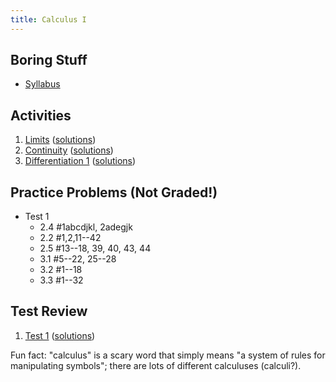 ```yaml
---
title: Calculus I
---
```


## Boring Stuff

* [Syllabus](/pdf/classes/calc/calc-syllabus.pdf)


## Activities

1. [Limits](/pdf/classes/calc/calc-a01-limits.pdf) ([solutions](/pdf/classes/calc/calc-soln-a01-limits.pdf))
2. [Continuity](/pdf/classes/calc/calc-a02-continuity.pdf) ([solutions](/pdf/classes/calc/calc-soln-a02-continuity.pdf))
3. [Differentiation 1](/pdf/classes/calc/calc-a03-differentiation-1.pdf) ([solutions](/pdf/classes/calc/calc-soln-a03-differentiation-1.pdf))


## Practice Problems (Not Graded!)

* Test 1
    * 2.4 #1abcdjkl, 2adegjk
    * 2.2 #1,2,11--42
    * 2.5 #13--18, 39, 40, 43, 44
    * 3.1 #5--22, 25--28
    * 3.2 #1--18
    * 3.3 #1--32

## Test Review

1. [Test 1](/pdf/classes/calc/calc-r1-limits-and-derivatives.pdf) ([solutions](/pdf/classes/calc/calc-soln-r1-limits-and-derivatives.pdf))

Fun fact: "calculus" is a scary word that simply means "a system of rules for manipulating symbols"; there are lots of different calculuses (calculi?).
